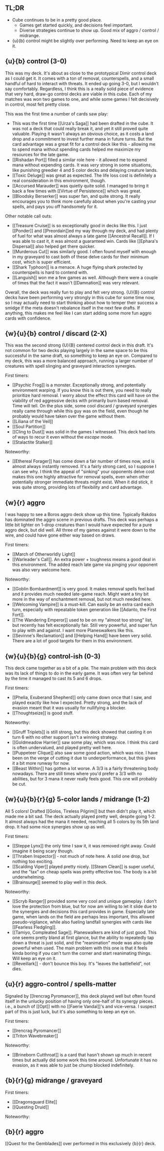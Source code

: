 ## TL;DR

- Cube continues to be in a pretty good place.
  - Games get started quickly, and decisions feel important.
  - Diverse strategies continue to show up. Good mix of aggro / control / midrange.
- {u}{b} control might be slightly over performing. Need to keep an eye on it.

## {u}{b} control (3-0)

This was my deck. It's about as close to the prototypical Dimir control deck as I could get it. It comes with a ton of removal, counterspells, and a small handful of hard to interact with threats. It ended up going 3-0, but I wouldn't say comfortably. Regardless, I think this is a really solid piece of evidence that very hard, draw-go control decks are viable in this cube. Each of my matches was won two games to one, and while some games I felt decisively in control, most felt pretty close.

This was the first time a number of cards saw play:

- This was the first time [[Urza's Saga]] had been drafted in the cube. It was not a deck that could really break it, and yet it still proved quite valuable. Playing it wasn't always an obvious choice, as it costs a land drop and a commitment to invest further mana in future turns. But the card advantage was a great fit for a control deck like this - allowing me to spend mana without spending cards helped me maximize my resources for the late game.
- [[Rishadan Port]] filled a similar role here - it allowed me to expend mana without expending cards. It was _very_ strong in some situations, like punishing greedier 4 and 5 color decks and delaying creature lands.
- [[Toxic Deluge]] was great as expected. The life loss cost is definitely a real consideration in this environment, though.
- [[Accursed Marauder]] was quietly quite solid. I managed to bring it back a few times with [[Virtue of Persistence]] which was great.
- [[Bloodsky Berserker]] was super fan, and quite strong. It really encourages you to think more carefully about when you're casting your spells, and pays you off handsomely for it.

Other notable call outs:

- [[Treasure Cruise]] is so exceptionally good in decks like this. I just [[Ponder]] and [[Preordain]]ed my way through my deck, and had plenty of fuel for what was almost always a late game [[Ancestral Recall]]. If I was able to cast it, it was almost a guaranteed win. Cards like [[Ephara's Dispersal]] also helped get there quicker.
- [[Murderous Cut]] was similarly good. I often found myself with enough in my graveyard to cast both of these delve cards for their minimum cost, which is super efficient.
- [[Shark Typhoon]] is a menace. A huge flying shark protected by counterspells is hard to contend with.
- [[Languish]] won me a few games as well. Although there were a couple of times that the fact it wasn't [[Damnation]] was very relevant.

Overall, the deck was really fun to play and felt very strong. {U}{B} control decks have been performing very strongly in this cube for some time now, so I may actually need to start thinking about how to temper their success a smidge if the meta doesn't rebalance itself in the next few drafts. If anything, this makes me feel like I can start adding some more fun aggro cards with confidence.

## {w}{u}{b} control / discard (2-X)

This was the second strong {U}{B} centered control deck in this draft. It's not common for two decks playing largely in the same space to be this successful in the same draft, so something to keep an eye on. Compared to my deck, this was a more balanced approach, running a larger number of creatures with spell slinging and graveyard interaction synergies.

First timers:

- [[Psychic Frog]] is a monster. Exceptionally strong, and potentially environment warping. If you know this is out there, you need to really prioritize hard removal. I worry about the effect this card will have on the viability of red aggressive decks with primarily burn based removal. Time will tell. On the plus side, some cool discard / graveyard synergies really came through while this guy was on the field, even though he probably would have taken over the game without them.
- [[Liliana of the Veil]]
- [[Soul Partition]]
- [[Cling to Dust]] was solid in the games I witnessed. This deck had lots of ways to recur it even without the _escape_ mode.
- [[Stalactite Stalker]]

Noteworthy:

- [[Ethereal Forager]] has come down a fair number of times now, and is almost always instantly removed. It's a fairly strong card, so I suppose I can see why. I think the appeal of "sinking" your opponents delve cost makes this one highly attractive for removal spells, even when other potentially stronger immediate threats might exist. When it did stick, it was quite strong, providing lots of flexibility and card advantage.

## {w}{r} aggro

I was happy to see a Boros aggro deck show up this time. Typically Rakdos has dominated the aggro scene in previous drafts.  This deck was perhaps a little bit lighter on 1-drop creatures than I would have expected for a pure aggro deck, but did well. All three of my games against it were down to the wire, and could have gone either way based on draws.

First timers:

- [[March of Otherworldly Light]]
- [[Warleader's Call]]. An extra power + toughness means a good deal in this environment. The added reach late game via pinging your opponent was also very welcome here.

Noteworthy:

- [[Goblin Bombardment]] is very good. It makes removal spells feel bad and it provides much needed late-game reach. Might want a tiny bit more in the way of enchantment removal, but not much needed here.
- [[Welcoming Vampire]] is a must-kill. Can easily be an extra card each turn, especially with repeatable token generation like [[Adanto, the First Fort]].
- [[The Wandering Emperor]] used to be on my "almost too strong" list, but recently has felt exceptionally fair. Still very powerful, and super fun to play with and against. I want more Planeswalkers like this.
- [[Sevinne's Reclamation]] and [[Helping Hand]] have been very solid. There are a lot of good targets for them in this environment.

## {w}{u}{b}{g} control-ish (0-3)

This deck came together as a bit of a pile. The main problem with this deck was its lack of things to do in the early game. It was often very far behind by the time it managed to cast its 5 and 6 drops.

First timers:

- [[Phelia, Exuberand Shepherd]] only came down once that I saw, and played exactly like how I expected. Pretty strong, and the lack of evasion meant that it was usually for nullifying a blocker.
- [[Thoughtseize]] is good stuff.

Noteworthy:

- [[Gruff Triplets]] is still strong, but this deck showed that casting it on turn 6 with no other support isn't a winning strategy.
- [[Goldmeadow Harrier]] saw some play, which was nice. I think this card is often undervalued, and played pretty well here.
- [[Puppeteer Clique]] also saw some good action, which was nice. I have been on the verge of cutting it due to underperformance, but this gives it a bit more runway for now.
- [[Beast Within]] has gotten a lot worse. A 3/3 is a fairly threatening body nowadays. There are still times where you'd prefer a 3/3 with no abilities, but for 3 mana it never really feels good. This one will probably be cut.

## {w}{u}{b}{r}{g} 5-color lands / midrange (1-2)

All 5 colors! Drafted [[Golos, Tireless Pilgrim]] but then didn't play it, which made me a bit sad. The deck actually played pretty well, despite going 1-2. It almost always had the mana it needed, reaching all 5 colors by its 5th land drop. It had some nice synergies show up as well.

First timers:

- [[Steppe Lynx]] the only time I saw it, it was removed right away. Could imagine it being scary though.
- [[Thraben Inspector]] - not much of note here. A solid one drop, but nothing too exciting.
- [[Scalding Viper]] played pretty nicely. [[Steam Clean]] is super useful, and the "tax" on cheap spells was pretty effective too. The body is a bit underwhelming.
- [[Brainsurge]] seemed to play well in this deck.

Noteworthy:

- [[Scryb Ranger]] provided some very cool and unique gameplay.  I don't love the protection from blue, but for now am willing to let it slide due to the synergies and decisions this card provides in game. Especially late game, when lands on the field are perhaps less important, this allowed pseudo-vigilance, while also fueling landfall synergies with cards like [[Fearless Fledgling]].
- [[Tamiyo, Compleated Sage]]. Planeswalkers are kind of just good. This one seems pretty bland at first glance, but the ability to repeatedly tap down a threat is just solid, and the "reanimation" mode was also quite powerful when used. The main problem with this one is that it feels kinda boring if you can't turn the corner and start reanimating things. Will keep an eye on it.
- [[Reveillark]] - don't bounce this boy. It's "leaves the battlefield", not dies.

##  {u}{r} aggro-control / spells-matter

Signaled by [[Irencrag Pyromancer]], this deck played well but often found itself in the unlucky position of having only one-half of its synergy pieces. i.e., a bunch of [[Opt]] with no [[Faerie Vandal]]'s and vice-versa. I suspect part of this is just luck, but it's also something to keep an eye on.

First timers:

- [[Irencrag Pyromancer]]
- [[Triton Wavebreaker]]

Noteworthy:

- [[Brineborn Cutthroat]] is a card that hasn't shown up much in recent times but actually did some work this time around. Unfortunate it has no evasion, as it was able to just be chump blocked indefinitely.

## {b}{r}{g} midrange / graveyard

First timers:

- [[Dragonsguard Elite]]
- [[Questing Druid]]

Noteworthy:


## {b}{r} aggro

[[Quest for the Gemblades]] over performed in this exclusively {b}{r} deck.

